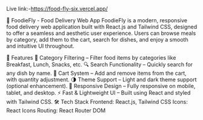 Live link:-https://food-fly-six.vercel.app/

🍱 FoodieFly - Food Delivery Web App
FoodieFly is a modern, responsive food delivery web application built with React.js and Tailwind CSS, designed to offer a seamless and aesthetic user experience. Users can browse meals by category, add them to the cart, search for dishes, and enjoy a smooth and intuitive UI throughout.

🚀 Features
🍔 Category Filtering – Filter food items by categories like Breakfast, Lunch, Snacks, etc.
🔍 Search Functionality – Quickly search for any dish by name.
🛒 Cart System – Add and remove items from the cart, with quantity adjustment.
🌗 Theme Support – Light and dark theme support (optional enhancement).
📱 Responsive Design – Fully responsive on mobile, tablet, and desktop.
⚡ Fast & Lightweight UI – Built using React and styled with Tailwind CSS.
🛠️ Tech Stack
Frontend: React.js, Tailwind CSS
Icons: React Icons
Routing: React Router DOM
